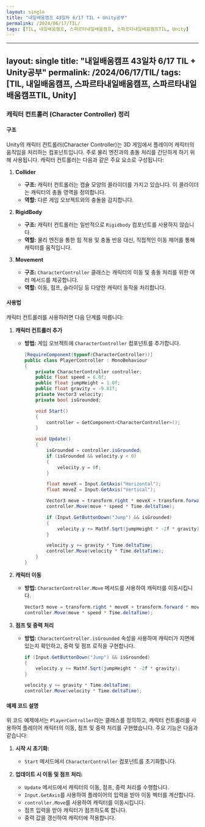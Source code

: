 ```yaml
---
layout: single
title: "내일배움캠프 43일차 6/17 TIL + Unity공부"
permalink: /2024/06/17/TIL/
tags: [TIL, 내일배움캠프, 스파르타내일배움캠프, 스파르타내일배움캠프TIL, Unity]
---
```


---
layout: single
title: "내일배움캠프 43일차 6/17 TIL + Unity공부"
permalink: /2024/06/17/TIL/
tags: [TIL, 내일배움캠프, 스파르타내일배움캠프, 스파르타내일배움캠프TIL, Unity]
---

### 캐릭터 컨트롤러 (Character Controller) 정리

#### 구조

Unity의 캐릭터 컨트롤러(Character Controller)는 3D 게임에서 플레이어 캐릭터의 움직임을 처리하는 컴포넌트입니다. 주로 물리 엔진과의 충돌 처리를 간단하게 하기 위해 사용됩니다. 캐릭터 컨트롤러는 다음과 같은 주요 요소로 구성됩니다:

1. **Collider**
    - **구조:** 캐릭터 컨트롤러는 캡슐 모양의 콜라이더를 가지고 있습니다. 이 콜라이더는 캐릭터의 충돌 영역을 정의합니다.
    - **역할:** 다른 게임 오브젝트와의 충돌을 감지합니다.

2. **RigidBody**
    - **구조:** 캐릭터 컨트롤러는 일반적으로 `Rigidbody` 컴포넌트를 사용하지 않습니다.
    - **역할:** 물리 엔진을 통한 힘 적용 및 충돌 반응 대신, 직접적인 이동 제어를 통해 캐릭터를 움직입니다.

3. **Movement**
    - **구조:** `CharacterController` 클래스는 캐릭터의 이동 및 충돌 처리를 위한 여러 메서드를 제공합니다.
    - **역할:** 이동, 점프, 슬라이딩 등 다양한 캐릭터 동작을 처리합니다.

#### 사용법

캐릭터 컨트롤러를 사용하려면 다음 단계를 따릅니다:

1. **캐릭터 컨트롤러 추가**
    - **방법:** 게임 오브젝트에 `CharacterController` 컴포넌트를 추가합니다.
      ```csharp
      [RequireComponent(typeof(CharacterController))]
      public class PlayerController : MonoBehaviour
      {
          private CharacterController controller;
          public float speed = 6.0f;
          public float jumpHeight = 1.0f;
          public float gravity = -9.81f;
          private Vector3 velocity;
          private bool isGrounded;

          void Start()
          {
              controller = GetComponent<CharacterController>();
          }

          void Update()
          {
              isGrounded = controller.isGrounded;
              if (isGrounded && velocity.y < 0)
              {
                  velocity.y = 0f;
              }

              float moveX = Input.GetAxis("Horizontal");
              float moveZ = Input.GetAxis("Vertical");

              Vector3 move = transform.right * moveX + transform.forward * moveZ;
              controller.Move(move * speed * Time.deltaTime);

              if (Input.GetButtonDown("Jump") && isGrounded)
              {
                  velocity.y += Mathf.Sqrt(jumpHeight * -2f * gravity);
              }

              velocity.y += gravity * Time.deltaTime;
              controller.Move(velocity * Time.deltaTime);
          }
      }
      ```

2. **캐릭터 이동**
    - **방법:** `CharacterController.Move` 메서드를 사용하여 캐릭터를 이동시킵니다.
      ```csharp
      Vector3 move = transform.right * moveX + transform.forward * moveZ;
      controller.Move(move * speed * Time.deltaTime);
      ```

3. **점프 및 중력 처리**
    - **방법:** `CharacterController.isGrounded` 속성을 사용하여 캐릭터가 지면에 있는지 확인하고, 중력 및 점프 로직을 구현합니다.
      ```csharp
      if (Input.GetButtonDown("Jump") && isGrounded)
      {
          velocity.y += Mathf.Sqrt(jumpHeight * -2f * gravity);
      }

      velocity.y += gravity * Time.deltaTime;
      controller.Move(velocity * Time.deltaTime);
      ```

#### 예제 코드 설명

위 코드 예제에서는 `PlayerController`라는 클래스를 정의하고, 캐릭터 컨트롤러를 사용하여 플레이어 캐릭터의 이동, 점프 및 중력 처리를 구현했습니다. 주요 기능은 다음과 같습니다:

1. **시작 시 초기화:**
    - `Start` 메서드에서 `CharacterController` 컴포넌트를 초기화합니다.

2. **업데이트 시 이동 및 점프 처리:**
    - `Update` 메서드에서 캐릭터의 이동, 점프, 중력 처리를 수행합니다.
    - `Input.GetAxis`를 사용하여 플레이어의 입력을 받아 이동 벡터를 계산합니다.
    - `controller.Move`를 사용하여 캐릭터를 이동시킵니다.
    - 점프 입력을 받아 캐릭터가 점프하도록 합니다.
    - 중력 값을 갱신하여 캐릭터에 적용합니다.
